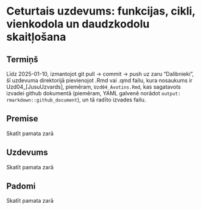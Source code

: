Ceturtais uzdevums: funkcijas, cikli, vienkodola un daudzkodolu
skaitļošana
================

## Termiņš

Līdz 2025-01-10, izmantojot git pull -\> commit -\> push uz zaru
“Dalibnieki”, šī uzdevuma direktorijā pievienojot .Rmd vai .qmd failu,
kura nosaukums ir Uzd04\_\[JusuUzvards\], piemēram, `Uzd04_Avotins.Rmd`,
kas sagatavots izvadei github dokumentā (piemēram, YAML galvenē norādot
`output: rmarkdown::github_document`), un tā radīto izvades failu.

## Premise

Skatīt pamata zarā

## Uzdevums

Skatīt pamata zarā

## Padomi

Skatīt pamata zarā

